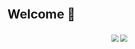 # Welcome 👋
##

<div align="center">
  <picture>
    <source 
      srcset="https://github-readme-stats.vercel.app/api?username=Gui113893&show_icons=true&include_all_commits=true&count_private=true&theme=tokyonight"
      media="(prefers-color-scheme: tokyonight)"
    />
    <source
      srcset="https://github-readme-stats.vercel.app/api?username=Gui113893&show_icons=true&include_all_commits=true&count_private=true"
      media="(prefers-color-scheme: light), (prefers-color-scheme: no-preference)"
    />
    <img src="https://github-readme-stats.vercel.app/api?username=Gui113893&show_icons=true&include_all_commits=true&count_private=true" />
  </picture>

  <picture height="150em">
    <source 
      srcset="https://github-readme-stats.vercel.app/api/top-langs/?username=Gui113893&layout=compact&langs_count=8&theme=tokyonight"
      media="(prefers-color-scheme: tokyonight)"
    />
    <source
      srcset="https://github-readme-stats.vercel.app/api/top-langs/?username=Gui113893&layout=compact&langs_count=8"
      media="(prefers-color-scheme: light), (prefers-color-scheme: no-preference)"
    />
    <img src="https://github-readme-stats.vercel.app/api/top-langs/?username=Gui113893&layout=compact&langs_count=8" />
  </picture>
</div>


